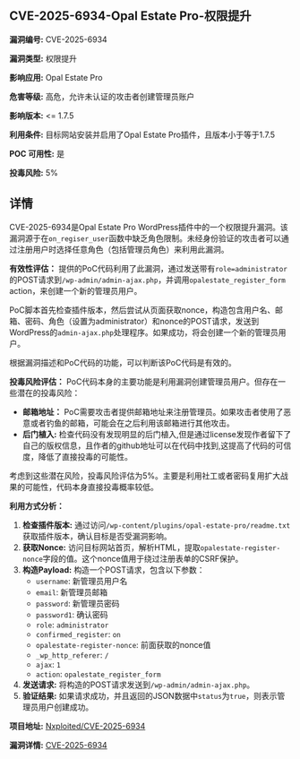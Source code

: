 ## CVE-2025-6934-Opal Estate Pro-权限提升

**漏洞编号:** CVE-2025-6934

**漏洞类型:** 权限提升

**影响应用:** Opal Estate Pro

**危害等级:** 高危，允许未认证的攻击者创建管理员账户

**影响版本:** <= 1.7.5

**利用条件:** 目标网站安装并启用了Opal Estate Pro插件，且版本小于等于1.7.5

**POC 可用性:** 是

**投毒风险:** 5%

## 详情

CVE-2025-6934是Opal Estate Pro WordPress插件中的一个权限提升漏洞。该漏洞源于在`on_regiser_user`函数中缺乏角色限制。未经身份验证的攻击者可以通过注册用户时选择任意角色（包括管理员角色）来利用此漏洞。 

**有效性评估：**
提供的PoC代码利用了此漏洞，通过发送带有`role=administrator`的POST请求到`/wp-admin/admin-ajax.php`，并调用`opalestate_register_form` action，来创建一个新的管理员用户。

PoC脚本首先检查插件版本，然后尝试从页面获取nonce，构造包含用户名、邮箱、密码、角色（设置为administrator）和nonce的POST请求，发送到WordPress的`admin-ajax.php`处理程序。如果成功，将会创建一个新的管理员用户。

根据漏洞描述和PoC代码的功能，可以判断该PoC代码是有效的。

**投毒风险评估：**
PoC代码本身的主要功能是利用漏洞创建管理员用户。但存在一些潜在的投毒风险：

*   **邮箱地址：** PoC需要攻击者提供邮箱地址来注册管理员。如果攻击者使用了恶意或者钓鱼的邮箱，可能会在之后利用该邮箱进行其他攻击。
*   **后门植入:** 检查代码没有发现明显的后门植入,但是通过license发现作者留下了自己的版权信息，且作者的github地址可以在代码中找到,这提高了代码的可信度，降低了直接投毒的可能性。 

考虑到这些潜在风险，投毒风险评估为5%。主要是利用社工或者密码复用扩大战果的可能性，代码本身直接投毒概率较低。

**利用方式分析：**
1.  **检查插件版本:** 通过访问`/wp-content/plugins/opal-estate-pro/readme.txt`获取插件版本，确认目标是否受漏洞影响。
2.  **获取Nonce:** 访问目标网站首页，解析HTML，提取`opalestate-register-nonce`字段的值。这个nonce值用于绕过注册表单的CSRF保护。
3.  **构造Payload:** 构造一个POST请求，包含以下参数：
    *   `username`: 新管理员用户名
    *   `email`: 新管理员邮箱
    *   `password`: 新管理员密码
    *   `password1`: 确认密码
    *   `role`: `administrator`
    *   `confirmed_register`: `on`
    *   `opalestate-register-nonce`: 前面获取的nonce值
    *   `_wp_http_referer`: `/`
    *   `ajax`: `1`
    *   `action`: `opalestate_register_form`
4.  **发送请求:** 将构造的POST请求发送到`/wp-admin/admin-ajax.php`。
5.  **验证结果:** 如果请求成功，并且返回的JSON数据中`status`为`true`，则表示管理员用户创建成功。

**项目地址:** [Nxploited/CVE-2025-6934](https://github.com/Nxploited/CVE-2025-6934)

**漏洞详情:** [CVE-2025-6934](https://nvd.nist.gov/vuln/detail/CVE-2025-6934)
